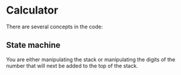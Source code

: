 # Calculator

There are several concepts in the code:

## State machine

You are either manipulating the stack or manipulating the digits of the number that will next be
added to the top of the stack.